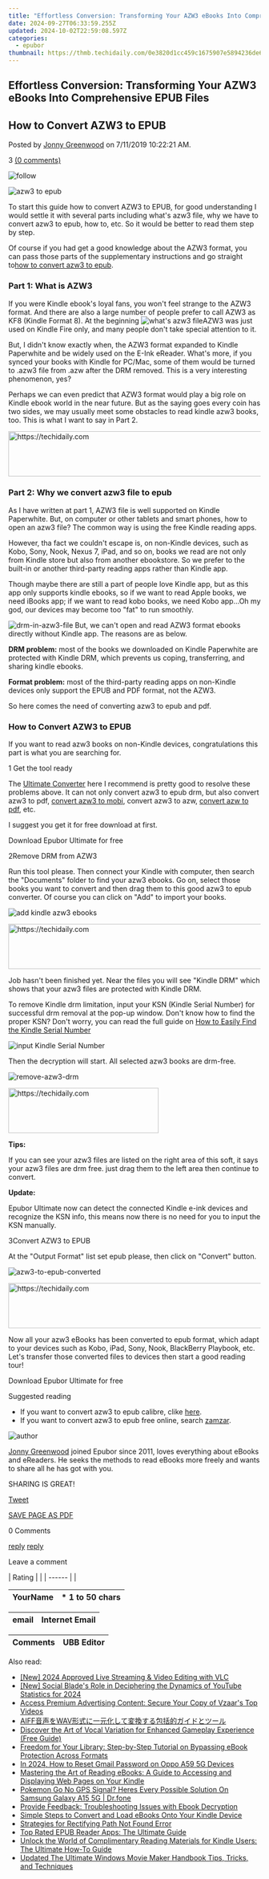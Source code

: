 ```yaml
---
title: "Effortless Conversion: Transforming Your AZW3 eBooks Into Comprehensive EPUB Files"
date: 2024-09-27T06:33:59.255Z
updated: 2024-10-02T22:59:08.597Z
categories:
  - epubor
thumbnail: https://thmb.techidaily.com/0e3820d1cc459c1675907e5894236de62a82183359872714a0c5168c962bf67b.jpg
---
```


## Effortless Conversion: Transforming Your AZW3 eBooks Into Comprehensive EPUB Files

## How to Convert AZW3 to EPUB

Posted by [Jonny Greenwood](https://plus.google.com/u/0/+JonnyGreenwood999) on 7/11/2019 10:22:21 AM.

3 [(0 comments)](http://www.epubor.com/#comment-area) 

![follow](http://www.epubor.com/images/follow.png)

![azw3 to epub](http://www.epubor.com/images/uppic/azw3-epub.jpg)

To start this guide how to convert AZW3 to EPUB, for good understanding I would settle it with several parts including what's azw3 file, why we have to convert azw3 to epub, how to, etc. So it would be better to read them step by step.

Of course if you had get a good knowledge about the AZW3 format, you can pass those parts of the supplementary instructions and go straight to[how to convert azw3 to epub](https://tools.techidaily.com/epubor/products/).

### Part 1: What is AZW3

If you were Kindle ebook's loyal fans, you won't feel strange to the AZW3 format. And there are also a large number of people prefer to call AZW3 as KF8 (Kindle Format 8). At the beginning ![what's azw3 file](http://www.epubor.com/images/uppic/what-is-azw3.jpg)AZW3 was just used on Kindle Fire only, and many people don't take special attention to it.

 But, I didn't know exactly when, the AZW3 format expanded to Kindle Paperwhite and be widely used on the E-Ink eReader. What's more, if you synced your books with Kindle for PC/Mac, some of them would be turned to .azw3 file from .azw after the DRM removed. This is a very interesting phenomenon, yes?

Perhaps we can even predict that AZW3 format would play a big role on Kindle ebook world in the near future. But as the saying goes every coin has two sides, we may usually meet some obstacles to read kindle azw3 books, too. This is what I want to say in Part 2.

<!-- affiliate ads begin -->
<a href="https://aligracehair.sjv.io/c/5597632/2006919/19272" target="_top" id="2006919">
  <img src="//a.impactradius-go.com/display-ad/19272-2006919" border="0" alt="https://techidaily.com" width="728" height="90"/>
</a>
<img height="0" width="0" src="https://aligracehair.sjv.io/i/5597632/2006919/19272" style="position:absolute;visibility:hidden;" border="0" />
<!-- affiliate ads end -->

### Part 2: Why we convert azw3 file to epub

As I have written at part 1, AZW3 file is well supported on Kindle Paperwhite. But, on computer or other tablets and smart phones, how to open an azw3 file? The common way is using the free Kindle reading apps.

However, tha fact we couldn't escape is, on non-Kindle devices, such as Kobo, Sony, Nook, Nexus 7, iPad, and so on, books we read are not only from Kindle store but also from another ebookstore. So we prefer to the built-in or another third-party reading apps rather than Kindle app.

Though maybe there are still a part of people love Kindle app, but as this app only supports kindle ebooks, so if we want to read Apple books, we need iBooks app; if we want to read kobo books, we need Kobo app...Oh my god, our devices may become too "fat" to run smoothly.

![drm-in-azw3-file](http://www.epubor.com/images/uppic/kindle-azw3-drm.jpg) But, we can't open and read AZW3 format ebooks directly without Kindle app. The reasons are as below.

**DRM problem:** most of the books we downloaded on Kindle Paperwhite are protected with Kindle DRM, which prevents us coping, transferring, and sharing kindle ebooks.

**Format problem:** most of the third-party reading apps on non-Kindle devices only support the EPUB and PDF format, not the AZW3.

So here comes the need of converting azw3 to epub and pdf.

### How to Convert AZW3 to EPUB

If you want to read azw3 books on non-Kindle devices, congratulations this part is what you are searching for.

1 Get the tool ready

The [Ultimate Converter](https://tools.techidaily.com/epubor/ultimate/) here I recommend is pretty good to resolve these problems above. It can not only convert azw3 to epub drm, but also convert azw3 to pdf, [convert azw3 to mobi](https://tools.techidaily.com/epubor/products/), convert azw3 to azw, [convert azw to pdf](https://tools.techidaily.com/epubor/products/), etc.

I suggest you get it for free download at first. 

Download Epubor Ultimate for free

[](https://tools.techidaily.com/epubor/ultimate/) [](https://tools.techidaily.com/epubor/ultimate/) 

2Remove DRM from AZW3

Run this tool please. Then connect your Kindle with computer, then search the "Documents" folder to find your azw3 ebooks. Go on, select those books you want to convert and then drag them to this good azw3 to epub converter. Of course you can click on "Add" to import your books.

![add kindle azw3 ebooks](http://www.epubor.com/images/uppic/add-azw3-books.jpg)

<!-- affiliate ads begin -->
<a href="https://unicoeye.pxf.io/c/5597632/2134490/18498" target="_top" id="2134490">
  <img src="//a.impactradius-go.com/display-ad/18498-2134490" border="0" alt="https://techidaily.com" width="728" height="90"/>
</a>
<img height="0" width="0" src="https://unicoeye.pxf.io/i/5597632/2134490/18498" style="position:absolute;visibility:hidden;" border="0" />
<!-- affiliate ads end -->

Job hasn't been finished yet. Near the files you will see "Kindle DRM" which shows that your azw3 files are protected with Kindle DRM.

To remove Kindle drm limitation, input your KSN (Kindle Serial Number) for successful drm removal at the pop-up window. Don't know how to find the proper KSN? Don't worry, you can read the full guide on [How to Easily Find the Kindle Serial Number](https://tools.techidaily.com/epubor/products/)

![input Kindle Serial Number](http://www.epubor.com/images/uppic/input-ksn.jpg)

Then the decryption will start. All selected azw3 books are drm-free.

![remove-azw3-drm](http://www.epubor.com/images/uppic/azw3-drm-removed.jpg)

<!-- affiliate ads begin -->
<a href="https://aligracehair.sjv.io/c/5597632/2135399/19272" target="_top" id="2135399">
  <img src="//a.impactradius-go.com/display-ad/19272-2135399" border="0" alt="https://techidaily.com" width="300" height="90"/>
</a>
<img height="0" width="0" src="https://aligracehair.sjv.io/i/5597632/2135399/19272" style="position:absolute;visibility:hidden;" border="0" />
<!-- affiliate ads end -->

**Tips:** 

If you can see your azw3 files are listed on the right area of this soft, it says your azw3 files are drm free. just drag them to the left area then continue to convert.

**Update:**

Epubor Ultimate now can detect the connected Kindle e-ink devices and recognize the KSN info, this means now there is no need for you to input the KSN manually.

3Convert AZW3 to EPUB

At the "Output Format" list set epub please, then click on "Convert" button.

![azw3-to-epub-converted](http://www.epubor.com/images/uppic/azw3-to-epub.jpg)

<!-- affiliate ads begin -->
<a href="https://appsumo.8odi.net/c/5597632/2002019/7443" target="_top" id="2002019">
  <img src="//a.impactradius-go.com/display-ad/7443-2002019" border="0" alt="https://techidaily.com" width="728" height="90"/>
</a>
<img height="0" width="0" src="https://appsumo.8odi.net/i/5597632/2002019/7443" style="position:absolute;visibility:hidden;" border="0" />
<!-- affiliate ads end -->

Now all your azw3 eBooks has been converted to epub format, which adapt to your devices such as Kobo, iPad, Sony, Nook, BlackBerry Playbook, etc. Let's transfer those converted files to devices then start a good reading tour!

Download Epubor Ultimate for free

[](https://tools.techidaily.com/epubor/ultimate/) [](https://tools.techidaily.com/epubor/ultimate/) 

Suggested reading

* If you want to convert azw3 to epub calibre, clike [here](https://tools.techidaily.com/epubor/products/).
* If you want to convert azw3 to epub free online, search [zamzar](http://www.zamzar.com/convert/azw3-to-epub/).

![author](http://www.epubor.com/images/uppic/jonny.png)

[Jonny Greenwood](https://plus.google.com/u/0/+JonnyGreenwood999) joined Epubor since 2011, loves everything about eBooks and eReaders. He seeks the methods to read eBooks more freely and wants to share all he has got with you.

SHARING IS GREAT!

[Tweet](https://twitter.com/share) 

[SAVE PAGE AS PDF](https://tools.techidaily.com/epubor/products/) 

0 Comments

[reply](https://tools.techidaily.com/epubor/products/) [reply](https://tools.techidaily.com/epubor/products/) 

Leave a comment

| Rating |  |
| ------ |  |

| YourName | \*  1 to 50 chars |
| -------- | ----------------- |

| email | Internet Email |
| ----- | -------------- |

| Comments | UBB Editor |
| -------- | ---------- |

<ins class="adsbygoogle"
     style="display:block"
     data-ad-format="autorelaxed"
     data-ad-client="ca-pub-7571918770474297"
     data-ad-slot="1223367746"></ins>

<ins class="adsbygoogle"
     style="display:block"
     data-ad-client="ca-pub-7571918770474297"
     data-ad-slot="8358498916"
     data-ad-format="auto"
     data-full-width-responsive="true"></ins>

<span class="atpl-alsoreadstyle">Also read:</span>
<div><ul>
<li><a href="https://screen-activity-recording.techidaily.com/new-2024-approved-live-streaming-and-video-editing-with-vlc/"><u>[New] 2024 Approved Live Streaming & Video Editing with VLC</u></a></li>
<li><a href="https://youtube-webster.techidaily.com/ocial-blades-role-in-deciphering-the-dynamics-of-youtube-statistics-for-2024/"><u>[New] Social Blade's Role in Deciphering the Dynamics of YouTube Statistics for 2024</u></a></li>
<li><a href="https://discover-answers.techidaily.com/access-premium-advertising-content-secure-your-copy-of-vzaars-top-videos/"><u>Access Premium Advertising Content: Secure Your Copy of Vzaar's Top Videos</u></a></li>
<li><a href="https://win-top.techidaily.com/aiffwav/"><u>AIFF音声をWAV形式に一元化して変換する包括的ガイドとツール</u></a></li>
<li><a href="https://article-helps.techidaily.com/discover-the-art-of-vocal-variation-for-enhanced-gameplay-experience-free-guide/"><u>Discover the Art of Vocal Variation for Enhanced Gameplay Experience (Free Guide)</u></a></li>
<li><a href="https://discover-answers.techidaily.com/freedom-for-your-library-step-by-step-tutorial-on-bypassing-ebook-protection-across-formats/"><u>Freedom for Your Library: Step-by-Step Tutorial on Bypassing eBook Protection Across Formats</u></a></li>
<li><a href="https://android-unlock.techidaily.com/in-2024-how-to-reset-gmail-password-on-oppo-a59-5g-devices-by-drfone-android/"><u>In 2024, How to Reset Gmail Password on Oppo A59 5G Devices</u></a></li>
<li><a href="https://discover-answers.techidaily.com/mastering-the-art-of-reading-ebooks-a-guide-to-accessing-and-displaying-web-pages-on-your-kindle/"><u>Mastering the Art of Reading eBooks: A Guide to Accessing and Displaying Web Pages on Your Kindle</u></a></li>
<li><a href="https://change-location.techidaily.com/pokemon-go-no-gps-signal-heres-every-possible-solution-on-samsung-galaxy-a15-5g-drfone-by-drfone-virtual-android/"><u>Pokemon Go No GPS Signal? Heres Every Possible Solution On Samsung Galaxy A15 5G | Dr.fone</u></a></li>
<li><a href="https://discover-answers.techidaily.com/provide-feedback-troubleshooting-issues-with-ebook-decryption/"><u>Provide Feedback: Troubleshooting Issues with Ebook Decryption</u></a></li>
<li><a href="https://discover-answers.techidaily.com/simple-steps-to-convert-and-load-ebooks-onto-your-kindle-device/"><u>Simple Steps to Convert and Load eBooks Onto Your Kindle Device</u></a></li>
<li><a href="https://win11-tips.techidaily.com/strategies-for-rectifying-path-not-found-error/"><u>Strategies for Rectifying Path Not Found Error</u></a></li>
<li><a href="https://discover-answers.techidaily.com/top-rated-epub-reader-apps-the-ultimate-guide/"><u>Top Rated EPUB Reader Apps: The Ultimate Guide</u></a></li>
<li><a href="https://discover-answers.techidaily.com/unlock-the-world-of-complimentary-reading-materials-for-kindle-users-the-ultimate-how-to-guide/"><u>Unlock the World of Complimentary Reading Materials for Kindle Users: The Ultimate How-To Guide</u></a></li>
<li><a href="https://ai-video-apps.techidaily.com/updated-the-ultimate-windows-movie-maker-handbook-tips-tricks-and-techniques/"><u>Updated The Ultimate Windows Movie Maker Handbook Tips, Tricks, and Techniques</u></a></li>
</ul></div>

